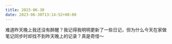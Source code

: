 ```yaml
---
title: 2023-06-30
date: 2023-06-30T13:14:52+08:00
---
```


难道昨天晚上我还没有醉醒？我记得我明明更新了一些日记，但为什么今天在家做笔记同步时却找不到昨天晚上的记录？真是奇怪～